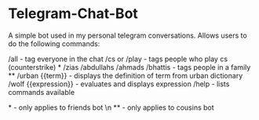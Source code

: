 # Telegram-Chat-Bot

A simple bot used in my personal telegram conversations. Allows users to do the following commands:

/all - tag everyone in the chat
/cs or /play - tags people who play cs (counterstrike) *
/zias /abdullahs /ahmads /bhattis - tags people in a family **
/urban {{term}} - displays the definition of term from urban dictionary
/wolf {{expression}} - evaluates and displays expression
/help - lists commands available

\* - only applies to friends bot \n
\** - only applies to cousins bot
